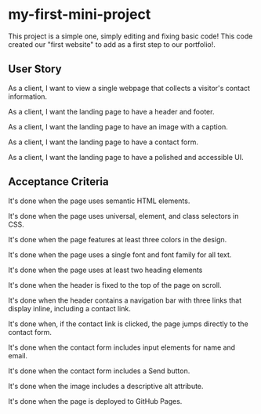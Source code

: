 # my-first-mini-project

This project is a simple one, simply editing and fixing basic code! This code created our "first website" to add as a first step to our portfolio!. <br>


## User Story

As a client, I want to view a single webpage that collects a visitor's contact information. <br>

As a client, I want the landing page to have a header and footer. <br>

As a client, I want the landing page to have an image with a caption. <br>

As a client, I want the landing page to have a contact form. <br>

As a client, I want the landing page to have a polished and accessible UI. <br>

## Acceptance Criteria
It's done when the page uses semantic HTML elements. <br>

It's done when the page uses universal, element, and class selectors in CSS. <br>

It's done when the page features at least three colors in the design. <br>

It's done when the page uses a single font and font family for all text. <br>

It's done when the page uses at least two heading elements <br>

It's done when the header is fixed to the top of the page on scroll. <br>

It's done when the header contains a navigation bar with three links that display inline, including a contact link. <br>

It's done when, if the contact link is clicked, the page jumps directly to the contact form. <br>

It's done when the contact form includes input elements for name and email. <br>

It's done when the contact form includes a Send button. <br>

It's done when the image includes a descriptive alt attribute. <br>

It's done when the page is deployed to GitHub Pages. <br>
